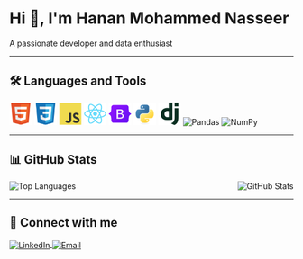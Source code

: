 <h1 align="left">Hi 👋, I'm Hanan Mohammed Nasseer</h1>
<p align="left">A passionate developer and data enthusiast</p>

---

## 🛠️ Languages and Tools
<p align="left">
<!--   <a href="https://developer.mozilla.org/en-US/docs/Web/HTML" target="blank"> -->
    <img src="https://raw.githubusercontent.com/devicons/devicon/master/icons/html5/html5-original.svg" alt="HTML5" width="40" height="40"/>
<!--   </a> -->
<!--   <a href="https://developer.mozilla.org/en-US/docs/Web/CSS" target="_blank"> -->
    <img src="https://raw.githubusercontent.com/devicons/devicon/master/icons/css3/css3-original.svg" alt="CSS3" width="40" height="40"/>
<!--   </a> -->
<!--   <a href="https://developer.mozilla.org/en-US/docs/Web/JavaScript" target="_blank"> -->
    <img src="https://raw.githubusercontent.com/devicons/devicon/master/icons/javascript/javascript-original.svg" alt="JavaScript" width="40" height="40"/>
<!--   </a> -->
<!--   <a href="https://react.dev/" target="_blank"> -->
    <img src="https://raw.githubusercontent.com/devicons/devicon/master/icons/react/react-original.svg" alt="React" width="40" height="40"/>
<!--   </a>
  <a href="https://getbootstrap.com/" target="_blank"> -->
    <img src="https://raw.githubusercontent.com/devicons/devicon/master/icons/bootstrap/bootstrap-original.svg" alt="Bootstrap" width="40" height="40"/>
<!--   </a> -->
<!--   <a href="https://www.python.org/" target="_blank"> -->
    <img src="https://raw.githubusercontent.com/devicons/devicon/master/icons/python/python-original.svg" alt="Python" width="40" height="40"/>
<!--   </a> -->
<!--   <a href="https://www.djangoproject.com/" target="_blank"> -->
    <img src="https://raw.githubusercontent.com/devicons/devicon/master/icons/django/django-plain.svg" alt="Django" width="40" height="40"/>
<!--   </a>
  <a href="https://pandas.pydata.org/" target="_blank"> -->
    <img src="https://cdn.jsdelivr.net/gh/devicons/devicon/icons/pandas/pandas-original.svg" alt="Pandas" width="40" height="40"/>
<!--   </a>
  <a href="https://numpy.org/" target="_blank"> -->
    <img src="https://cdn.jsdelivr.net/gh/devicons/devicon/icons/numpy/numpy-original.svg" alt="NumPy" width="40" height="40"/>
<!--   </a> -->
</p>

---

## 📊 GitHub Stats

<p align="center">
  <img align="left" src="https://github-readme-stats.vercel.app/api/top-langs/?username=Hanan-m-naseer&layout=compact&theme=transparent" alt="Top Languages" />
  <img align="right" src="https://github-readme-stats.vercel.app/api?username=Hanan-m-naseer&show_icons=true&theme=transparent" alt="GitHub Stats" />
</p>

<br clear="both" />

---

## 🔗 Connect with me
<p align="left">
  <a href="https://www.linkedin.com/in/hanan-mohammed-naseer/" target="blank">
    <img align="center" src="https://cdn.jsdelivr.net/gh/devicons/devicon/icons/linkedin/linkedin-original.svg" alt="LinkedIn" height="40" width="40"/>
  </a>
  <a href="mailto:hananbinthnaseer@gmail.com" target="blank">
    <img align="center" src="https://cdn-icons-png.flaticon.com/512/732/732200.png" alt="Email" height="40" width="40"/>
  </a>
</p>
